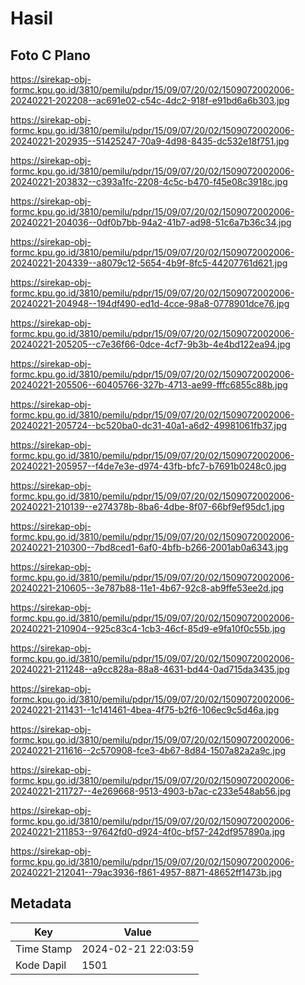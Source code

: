 # Hasil

## Foto C Plano

https://sirekap-obj-formc.kpu.go.id/3810/pemilu/pdpr/15/09/07/20/02/1509072002006-20240221-202208--ac691e02-c54c-4dc2-918f-e91bd6a6b303.jpg

https://sirekap-obj-formc.kpu.go.id/3810/pemilu/pdpr/15/09/07/20/02/1509072002006-20240221-202935--51425247-70a9-4d98-8435-dc532e18f751.jpg

https://sirekap-obj-formc.kpu.go.id/3810/pemilu/pdpr/15/09/07/20/02/1509072002006-20240221-203832--c393a1fc-2208-4c5c-b470-f45e08c3918c.jpg

https://sirekap-obj-formc.kpu.go.id/3810/pemilu/pdpr/15/09/07/20/02/1509072002006-20240221-204036--0df0b7bb-94a2-41b7-ad98-51c6a7b36c34.jpg

https://sirekap-obj-formc.kpu.go.id/3810/pemilu/pdpr/15/09/07/20/02/1509072002006-20240221-204339--a8079c12-5654-4b9f-8fc5-44207761d621.jpg

https://sirekap-obj-formc.kpu.go.id/3810/pemilu/pdpr/15/09/07/20/02/1509072002006-20240221-204948--194df490-ed1d-4cce-98a8-0778901dce76.jpg

https://sirekap-obj-formc.kpu.go.id/3810/pemilu/pdpr/15/09/07/20/02/1509072002006-20240221-205205--c7e36f66-0dce-4cf7-9b3b-4e4bd122ea94.jpg

https://sirekap-obj-formc.kpu.go.id/3810/pemilu/pdpr/15/09/07/20/02/1509072002006-20240221-205506--60405766-327b-4713-ae99-fffc6855c88b.jpg

https://sirekap-obj-formc.kpu.go.id/3810/pemilu/pdpr/15/09/07/20/02/1509072002006-20240221-205724--bc520ba0-dc31-40a1-a6d2-49981061fb37.jpg

https://sirekap-obj-formc.kpu.go.id/3810/pemilu/pdpr/15/09/07/20/02/1509072002006-20240221-205957--f4de7e3e-d974-43fb-bfc7-b7691b0248c0.jpg

https://sirekap-obj-formc.kpu.go.id/3810/pemilu/pdpr/15/09/07/20/02/1509072002006-20240221-210139--e274378b-8ba6-4dbe-8f07-66bf9ef95dc1.jpg

https://sirekap-obj-formc.kpu.go.id/3810/pemilu/pdpr/15/09/07/20/02/1509072002006-20240221-210300--7bd8ced1-6af0-4bfb-b266-2001ab0a6343.jpg

https://sirekap-obj-formc.kpu.go.id/3810/pemilu/pdpr/15/09/07/20/02/1509072002006-20240221-210605--3e787b88-11e1-4b67-92c8-ab9ffe53ee2d.jpg

https://sirekap-obj-formc.kpu.go.id/3810/pemilu/pdpr/15/09/07/20/02/1509072002006-20240221-210904--925c83c4-1cb3-46cf-85d9-e9fa10f0c55b.jpg

https://sirekap-obj-formc.kpu.go.id/3810/pemilu/pdpr/15/09/07/20/02/1509072002006-20240221-211248--a9cc828a-88a8-4631-bd44-0ad715da3435.jpg

https://sirekap-obj-formc.kpu.go.id/3810/pemilu/pdpr/15/09/07/20/02/1509072002006-20240221-211431--1c141461-4bea-4f75-b2f6-106ec9c5d46a.jpg

https://sirekap-obj-formc.kpu.go.id/3810/pemilu/pdpr/15/09/07/20/02/1509072002006-20240221-211616--2c570908-fce3-4b67-8d84-1507a82a2a9c.jpg

https://sirekap-obj-formc.kpu.go.id/3810/pemilu/pdpr/15/09/07/20/02/1509072002006-20240221-211727--4e269668-9513-4903-b7ac-c233e548ab56.jpg

https://sirekap-obj-formc.kpu.go.id/3810/pemilu/pdpr/15/09/07/20/02/1509072002006-20240221-211853--97642fd0-d924-4f0c-bf57-242df957890a.jpg

https://sirekap-obj-formc.kpu.go.id/3810/pemilu/pdpr/15/09/07/20/02/1509072002006-20240221-212041--79ac3936-f861-4957-8871-48652ff1473b.jpg


## Metadata

| Key        | Value               |
| ---------- | ------------------- |
| Time Stamp | 2024-02-21 22:03:59 |
| Kode Dapil | 1501                |




